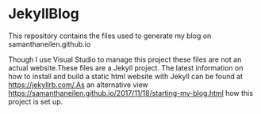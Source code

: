 # JekyllBlog
This repository contains the files used to generate my blog on samanthaneilen.github.io

Though I use Visual Studio to manage this project these files are not an actual website.These files are a Jekyll project. The latest information on how to install and build a static html website with Jekyll can be found at https://jekyllrb.com/.As an alternative view https://samanthaneilen.github.io/2017/11/18/starting-my-blog.html how this project is set up.

